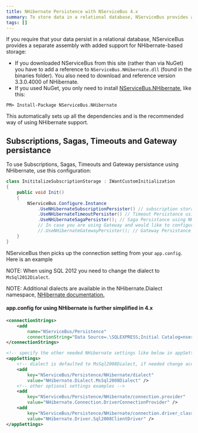```yaml
---
title: NHibernate Persistence with NServiceBus 4.x
summary: To store data in a relational database, NServiceBus provides a separate assembly with support for NHibernate-based storage.
tags: []
---
```


If you require that your data persist in a relational database, NServiceBus provides a separate assembly with added support for NHibernate-based storage:

-   If you downloaded NServiceBus from this site (rather than via NuGet) you have to add a reference to `NServiceBus.NHibernate.dll` (found in the binaries folder). You also need to download and reference version 3.3.0.4000 of NHibernate.
-   If you used NuGet, you only need to install [NServiceBus.NHibernate](https://www.nuget.org/packages/NServiceBus.NHibernate), like this:

```
PM> Install-Package NServiceBus.NHibernate
```
This automatically sets up all the dependencies and is the recommended way of using NHibernate support.

## Subscriptions, Sagas, Timeouts and Gateway persistance

To use Subscriptions, Sagas, Timeouts and Gateway persistance using NHibernate, use this configuration:

```C#
class InititalizeSubscriptionStorage : IWantCustomInitialization
{
    public void Init()
    {
        NServiceBus.Configure.Instance
            .UseNHibernateSubscriptionPersister() // subscription storage using NHibernate
            .UseNHibernateTimeoutPersister() // Timeout Persistance using NHibernate
            .UseNHibernateSagaPersister(); // Saga Persistance using NHibernate
            // In case you are using Gateway and would like to configure the persistence, also do the below:
            //.UseNHibernateGatewayPersister(); // Gateway Persistance using NHibernate
    }
}
```

NServiceBus then picks up the connection setting from your `app.config`. Here is an example


NOTE: When using SQL 2012 you need to change the dialect to `MsSql2012Dialect`.

NOTE: Additional dialects are available in the NHibernate.Dialect namespace, [NHibernate documentation.](http://nhforge.org/doc/nh/en/index.html#configuration-xmlconfig)

#### app.config for using NHibernate is further simplified in 4.x

```XML
<connectionStrings>
    <add 
        name="NServiceBus/Persistence" 
        connectionString="Data Source=.\SQLEXPRESS;Initial Catalog=nservicebus;Integrated Security=True"/>
</connectionStrings>    

<!-- specify the other needed NHibernate settings like below in appSettings:-->
<appSettings>
    <!-- dialect is defaulted to MsSql2008Dialect, if needed change accordingly -->
    <add 
        key="NServiceBus/Persistence/NHibernate/dialect" 
        value="NHibernate.Dialect.MsSql2008Dialect" />
    <!-- other optional settings examples -->
    <add 
        key="NServiceBus/Persistence/NHibernate/connection.provider"
        value="NHibernate.Connection.DriverConnectionProvider" />
    <add 
        key="NServiceBus/Persistence/NHibernate/connection.driver_class" 
        value="NHibernate.Driver.Sql2008ClientDriver" />
</appSettings>
```





